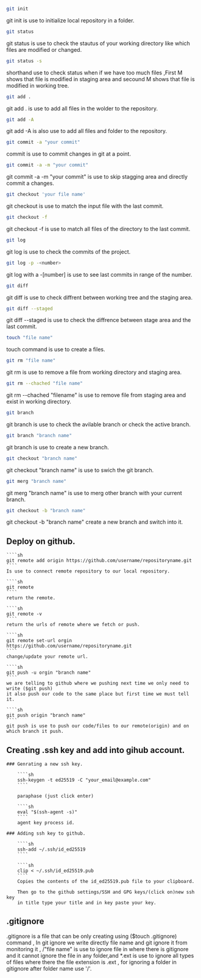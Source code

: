 ````sh 
git init
````
git init is use to initialize local repository in a folder.

````sh 
git status
````
git status is use to check the stautus of your working directory like which files are modified or
changed.

````sh 
git status -s
````
shorthand use to check status when if we have too much files ,First M shows that file is modified
in staging area and secound M shows that file is modified in working tree.

````sh
git add .
````
git add . is use to add all files in the wolder to the repository.

````sh
git add -A
````
git add -A is also use to add all files and folder to the repository.

````sh
git commit -a "your commit"
````
commit is use to commit changes in git at a point.

````sh
git commit -a -m "your commit"
````
git commit -a -m "your commit" is use to skip stagging area and directly commit a changes.

````sh
git checkout 'your file name'
````
git checkout is use to match the input file with the last commit.

````sh
git checkout -f
````
git checkout -f is use to match all files of the directory to the last commit.

````sh 
git log
````
git log is use to check the commits of the project.

````sh
git log -p -<number>
````
git log with a -[number] is use to see last commits in range of the number.

````sh
git diff
````
git diff is use to check diffrent between working tree and the staging area.

````sh
git diff --staged
````
git diff --staged is use to check the diffrence between stage area and the last commit.

````sh
touch "file name"
````
touch command is use to create a files.

````sh
git rm "file name"
````
git rm is use to remove a file from working directory and staging area.

````sh
git rm --chached "file name"
````
git rm --chached "filename" is use to remove file from staging area and exist in working
directory.

````sh
git branch
````
git branch is use to check the avilable branch or check the active branch.

````sh
git branch "branch name"
````
git branch is use to create a new branch.

````sh
git checkout "branch name"
````
git checkout "branch name" is use to swich the git branch.

````sh
git merg "branch name"
````
git merg "branch name" is use to merg other branch with your current branch.

````sh
git checkout -b "branch name"
````
git checkout -b "branch name" create a new branch and switch into it.

## Deploy on github.

	````sh
    git remote add origin https://github.com/username/repositoryname.git
    ````
	Is use to connect remote repository to our local repository.

	````sh
    git remote
    ````
	return the remote.

	````sh
    git remote -v
    ````
	return the urls of remote where we fetch or push.

	````sh
    git remote set-url orgin https://github.com/username/repositoryname.git
    ````
	change/update your remote url.

	````sh
    git push -u orgin "branch name"
    ````
	we are telling to github where we pushing next time we only need to write ($git push)
	it also push our code to the same place but first time we must tell it.	

	````sh
    git push origin "branch name"
    ````
	git push is use to push our code/files to our remote(origin) and on which branch it push.
	
## Creating .ssh key and add into gihub account.
	### Genrating a new ssh key.
		
        ````sh
        ssh-keygen -t ed25519 -C "your_email@example.com"
        ````

		paraphase (just click enter)

		````sh
        eval "$(ssh-agent -s)"
        ````
		agent key process id.
	
    ### Adding ssh key to github.

		````sh
        ssh-add ~/.ssh/id_ed25519
        ````

		````sh
        clip < ~/.ssh/id_ed25519.pub
        ````
		Copies the contents of the id_ed25519.pub file to your clipboard.

		Then go to the github settings/SSH and GPG keys/(click on)new ssh key
		in title type your title and in key paste your key.

## .gitignore
.gitignore is a file that can be only creating using ($touch .gitignore) command , In git
ignore we write directly file name and git ignore it from monitoring it , /"file name" is use
to ignore file in where there is gitignore and it cannot ignore the file in any folder,and *.ext
is use to ignore all types of files where there the file extension is .ext , for ignoring a
folder in gitignore after folder name use '/'.